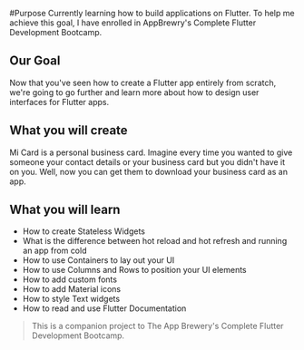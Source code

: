 #Purpose
Currently learning how to build applications on Flutter. To help me achieve this goal, I have enrolled in AppBrewry's Complete Flutter Development Bootcamp. 

## Our Goal

Now that you've seen how to create a Flutter app entirely from scratch, 
we're going to go further and learn more about how to design user interfaces for Flutter apps.

## What you will create

Mi Card is a personal business card. Imagine every time you wanted to give someone your contact 
details or your business card but you didn't have it on you. Well, now you can get them to download 
your business card as an app.

## What you will learn

* How to create Stateless Widgets
* What is the difference between hot reload and hot refresh and running an app from cold
* How to use Containers to lay out your UI
* How to use Columns and Rows to position your UI elements
* How to add custom fonts
* How to add Material icons
* How to style Text widgets
* How to read and use Flutter Documentation



>This is a companion project to The App Brewery's Complete Flutter Development Bootcamp.
